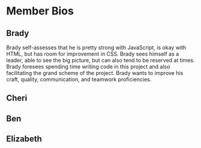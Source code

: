 # Member Bios

## Brady

Brady self-assesses that he is pretty strong with JavaScript, is okay with HTML, but has room for improvement in CSS.  Brady sees himself as a leader, able to see the big picture, but can also tend to be reserved at times.  Brady foresees spending time writing code in this project and also facilitating the grand scheme of the project.  Brady wants to improve his craft, quality, communication, and teamwork proficiencies.

## Cheri

## Ben

## Elizabeth
